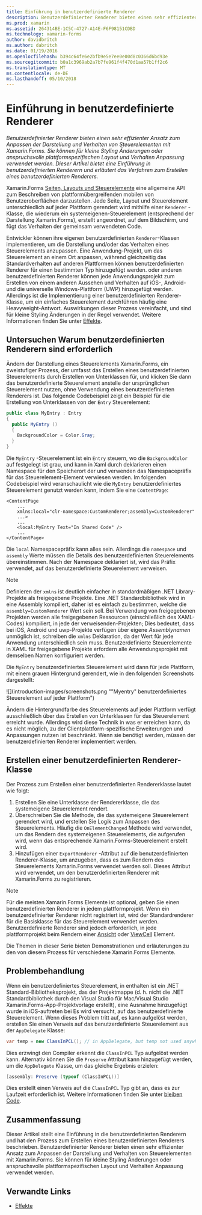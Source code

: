 ```yaml
---
title: Einführung in benutzerdefinierte Renderer
description: Benutzerdefinierter Renderer bieten einen sehr effizienter Ansatz zum Anpassen der Darstellung und Verhalten von Steuerelementen mit Xamarin.Forms. Sie können für kleine Styling Änderungen oder anspruchsvolle plattformspezifischen Layout und Verhalten Anpassung verwendet werden. Dieser Artikel bietet eine Einführung in benutzerdefinierten Renderern und erläutert das Verfahren zum Erstellen eines benutzerdefinierten Renderers.
ms.prod: xamarin
ms.assetid: 264314BE-1C5C-4727-A14E-F6F98151CDBD
ms.technology: xamarin-forms
author: davidbritch
ms.author: dabritch
ms.date: 01/19/2016
ms.openlocfilehash: b394c64fe6e2bfb9e5e7ee0e00d8c0366d6bd93e
ms.sourcegitcommit: b0a1c3969ab2a7b7fe961f4f470d1aa57b1ff2c6
ms.translationtype: MT
ms.contentlocale: de-DE
ms.lasthandoff: 05/10/2018
---
```

# <a name="introduction-to-custom-renderers"></a>Einführung in benutzerdefinierte Renderer

_Benutzerdefinierter Renderer bieten einen sehr effizienter Ansatz zum Anpassen der Darstellung und Verhalten von Steuerelementen mit Xamarin.Forms. Sie können für kleine Styling Änderungen oder anspruchsvolle plattformspezifischen Layout und Verhalten Anpassung verwendet werden. Dieser Artikel bietet eine Einführung in benutzerdefinierten Renderern und erläutert das Verfahren zum Erstellen eines benutzerdefinierten Renderers._

Xamarin.Forms [Seiten, Layouts und Steuerelemente](~/xamarin-forms/user-interface/controls/index.md) eine allgemeine API zum Beschreiben von plattformübergreifenden mobilen von Benutzeroberflächen darzustellen. Jede Seite, Layout und Steuerelement unterschiedlich auf jeder Plattform gerendert wird mithilfe einer `Renderer` -Klasse, die wiederum ein systemeigenen-Steuerelement (entsprechend der Darstellung Xamarin.Forms), erstellt angeordnet, auf dem Bildschirm, und fügt das Verhalten der gemeinsam verwendeten Code.

Entwickler können ihre eigenen benutzerdefinierten `Renderer`-Klassen implementieren, um die Darstellung und/oder das Verhalten eines Steuerelements anzupassen. Eine Anwendung-Projekt, um das Steuerelement an einem Ort anpassen, während gleichzeitig das Standardverhalten auf anderen Plattformen können benutzerdefinierten Renderer für einen bestimmten Typ hinzugefügt werden. oder anderen benutzerdefinierten Renderer können jede Anwendungsprojekt zum Erstellen von einem anderen Aussehen und Verhalten auf iOS-, Android- und die universelle Windows-Plattform (UWP) hinzugefügt werden. Allerdings ist die Implementierung einer benutzerdefinierten Renderer-Klasse, um ein einfaches Steuerelement durchführen häufig eine Heavyweight-Antwort. Auswirkungen dieser Prozess vereinfacht, und sind für kleine Styling Änderungen in der Regel verwendet. Weitere Informationen finden Sie unter [Effekte](~/xamarin-forms/app-fundamentals/effects/index.md).

## <a name="examining-why-custom-renderers-are-necessary"></a>Untersuchen Warum benutzerdefinierten Renderern sind erforderlich

Ändern der Darstellung eines Steuerelements Xamarin.Forms, ein zweistufiger Prozess, der umfasst das Erstellen eines benutzerdefinierten Steuerelements durch Erstellen von Unterklassen für, und klicken Sie dann das benutzerdefinierte Steuerelement anstelle der ursprünglichen Steuerelement nutzen, ohne Verwendung eines benutzerdefinierten Renderers ist. Das folgende Codebeispiel zeigt ein Beispiel für die Erstellung von Unterklassen von der `Entry` Steuerelement:

```csharp
public class MyEntry : Entry
{
  public MyEntry ()
  {
    BackgroundColor = Color.Gray;
  }
}
```

Die `MyEntry` -Steuerelement ist ein `Entry` steuern, wo die `BackgroundColor` auf festgelegt ist grau, und kann in Xaml durch deklarieren einen Namespace für den Speicherort der und verwenden das Namespacepräfix für das Steuerelement-Element verwiesen werden. Im folgenden Codebeispiel wird veranschaulicht wie die `MyEntry` benutzerdefiniertes Steuerelement genutzt werden kann, indem Sie eine `ContentPage`:

```xaml
<ContentPage
    ...
    xmlns:local="clr-namespace:CustomRenderer;assembly=CustomRenderer"
    ...>
    ...
    <local:MyEntry Text="In Shared Code" />
    ...
</ContentPage>
```

Die `local` Namespacepräfix kann alles sein. Allerdings die `namespace` und `assembly` Werte müssen die Details des benutzerdefinierten Steuerelements übereinstimmen. Nach der Namespace deklariert ist, wird das Präfix verwendet, auf das benutzerdefinierte Steuerelement verweisen.

> [!NOTE]
> Definieren der `xmlns` ist deutlich einfacher in standardmäßigen .NET Library-Projekte als freigegebene Projekte. Eine .NET Standardbibliothek wird in eine Assembly kompiliert, daher ist es einfach zu bestimmen, welche die `assembly=CustomRenderer` Wert sein soll. Bei Verwendung von freigegebenen Projekten werden alle freigegebenen Ressourcen (einschließlich des XAML-Codes) kompiliert, in jede der verweisenden-Projekten; Dies bedeutet, dass bei iOS, Android und uwp-Projekte verfügen über eigene *Assemblynamen* unmöglich ist, schreiben die `xmlns` Deklaration, da der Wert für jede Anwendung unterschiedlich sein muss. Benutzerdefinierte Steuerelemente in XAML für freigegebene Projekte erfordern alle Anwendungsprojekt mit demselben Namen konfiguriert werden.

Die `MyEntry` benutzerdefiniertes Steuerelement wird dann für jede Plattform, mit einem grauen Hintergrund gerendert, wie in den folgenden Screenshots dargestellt:

![](introduction-images/screenshots.png ""Myentry" benutzerdefiniertes Steuerelement auf jeder Plattform")

Ändern die Hintergrundfarbe des Steuerelements auf jeder Plattform verfügt ausschließlich über das Erstellen von Unterklassen für das Steuerelement erreicht wurde. Allerdings wird diese Technik in was er erreichen kann, da es nicht möglich, zu der Clientplattform-spezifische Erweiterungen und Anpassungen nutzen ist beschränkt. Wenn sie benötigt werden, müssen der benutzerdefinierten Renderer implementiert werden.

## <a name="creating-a-custom-renderer-class"></a>Erstellen einer benutzerdefinierten Renderer-Klasse

Der Prozess zum Erstellen einer benutzerdefinierten Rendererklasse lautet wie folgt:

1. Erstellen Sie eine Unterklasse der Rendererklasse, die das systemeigene Steuerelement rendert.
1. Überschreiben Sie die Methode, die das systemeigene Steuerelement gerendert wird, und erstellen Sie Logik zum Anpassen des Steuerelements. Häufig die `OnElementChanged` Methode wird verwendet, um das Rendern des systemeigenen Steuerelements, die aufgerufen wird, wenn das entsprechende Xamarin.Forms-Steuerelement erstellt wird.
1. Hinzufügen einer `ExportRenderer` -Attribut auf die benutzerdefinierten Renderer-Klasse, um anzugeben, dass es zum Rendern des Steuerelements Xamarin.Forms verwendet werden soll. Dieses Attribut wird verwendet, um den benutzerdefinierten Renderer mit Xamarin.Forms zu registrieren.

> [!NOTE]
> Für die meisten Xamarin.Forms Elemente ist optional, geben Sie einen benutzerdefinierten Renderer in jedem plattformprojekt. Wenn ein benutzerdefinierter Renderer nicht registriert ist, wird der Standardrenderer für die Basisklasse für das Steuerelement verwendet werden. Benutzerdefinierte Renderer sind jedoch erforderlich, in jede plattformprojekt beim Rendern einer [Ansicht](https://developer.xamarin.com/api/type/Xamarin.Forms.View/) oder [ViewCell](https://developer.xamarin.com/api/type/Xamarin.Forms.ViewCell/) Element.

Die Themen in dieser Serie bieten Demonstrationen und erläuterungen zu den von diesem Prozess für verschiedene Xamarin.Forms Elemente.

## <a name="troubleshooting"></a>Problembehandlung

Wenn ein benutzerdefiniertes Steuerelement, in enthalten ist ein .NET Standard-Bibliotheksprojekt, das der Projektmappe (d. h. nicht die .NET Standardbibliothek durch den Visual Studio für Mac/Visual Studio Xamarin.Forms-App-Projektvorlage erstellt), eine Ausnahme hinzugefügt wurde in iOS-auftreten bei Es wird versucht, auf das benutzerdefinierte Steuerelement. Wenn dieses Problem tritt auf, es kann aufgelöst werden, erstellen Sie einen Verweis auf das benutzerdefinierte Steuerelement aus der `AppDelegate` Klasse:

```csharp
var temp = new ClassInPCL(); // in AppDelegate, but temp not used anywhere
```

Dies erzwingt den Compiler erkennt die `ClassInPCL` Typ aufgelöst werden kann. Alternativ können Sie die `Preserve` Attribut kann hinzugefügt werden, um die `AppDelegate` Klasse, um das gleiche Ergebnis erzielen:

```csharp
[assembly: Preserve (typeof (ClassInPCL))]
```

Dies erstellt einen Verweis auf die `ClassInPCL` Typ gibt an, dass es zur Laufzeit erforderlich ist. Weitere Informationen finden Sie unter [bleiben Code](~/ios/deploy-test/linker.md).

## <a name="summary"></a>Zusammenfassung

Dieser Artikel stellt eine Einführung in die benutzerdefinierten Renderern und hat den Prozess zum Erstellen eines benutzerdefinierten Renderers beschrieben. Benutzerdefinierter Renderer bieten einen sehr effizienter Ansatz zum Anpassen der Darstellung und Verhalten von Steuerelementen mit Xamarin.Forms. Sie können für kleine Styling Änderungen oder anspruchsvolle plattformspezifischen Layout und Verhalten Anpassung verwendet werden.


## <a name="related-links"></a>Verwandte Links

- [Effekte](~/xamarin-forms/app-fundamentals/effects/index.md)

